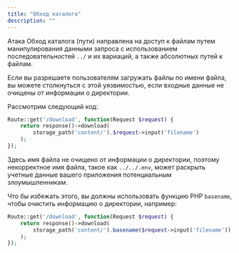 ```yaml
---
title: "Обход каталога"
description: ""
---
```


Атака Обход каталога (пути) направлена на доступ к файлам путем манипулирования данными запроса с использованием последовательностей `../` и их вариаций, а также абсолютных путей к файлам.

Если вы разрешаете пользователям загружать файлы по имени файла, вы можете столкнуться с этой уязвимостью, если входные данные не очищены от информации о директории.

Рассмотрим следующий код:

```php
Route::get('/download', function(Request $request) {
    return response()->download(
        storage_path('content/').$request->input('filename')
    );
});
```

Здесь имя файла не очищено от информации о директории, поэтому некорректное имя файла, такое как `../../.env`, может раскрыть учетные данные вашего приложения потенциальным злоумышленникам.

Что бы избежать этого, вы должны использовать функцию PHP `basename`, чтобы очистить информацию о директории, например:

```php
Route::get('/download', function(Request $request) {
    return response()->download(
        storage_path('content/').basename($request->input('filename'))
    );
});
```
